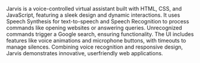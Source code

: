 Jarvis is a voice-controlled virtual assistant built with HTML, CSS, and JavaScript, featuring
a sleek design and dynamic interactions. It uses Speech Synthesis for text-to-speech and
Speech Recognition to process commands like opening websites or answering queries.
Unrecognized commands trigger a Google search, ensuring functionality. The UI includes
features like voice animations and microphone buttons, with timeouts to manage silences.
Combining voice recognition and responsive design, Jarvis demonstrates innovative, userfriendly web applications.
